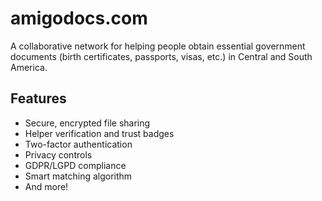 # amigodocs.com

A collaborative network for helping people obtain essential government documents (birth certificates, passports, visas, etc.) in Central and South America.

## Features

- Secure, encrypted file sharing
- Helper verification and trust badges
- Two-factor authentication
- Privacy controls
- GDPR/LGPD compliance
- Smart matching algorithm
- And more!